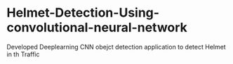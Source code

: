 # Helmet-Detection-Using-convolutional-neural-network
Developed  Deeplearning CNN  obejct detection application to detect Helmet in th Traffic 
